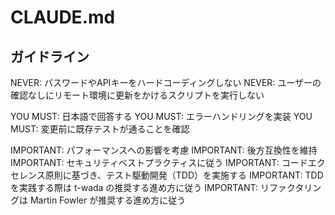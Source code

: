 # CLAUDE.md

## ガイドライン

NEVER: パスワードやAPIキーをハードコーディングしない
NEVER: ユーザーの確認なしにリモート環境に更新をかけるスクリプトを実行しない

YOU MUST: 日本語で回答する
YOU MUST: エラーハンドリングを実装
YOU MUST: 変更前に既存テストが通ることを確認

IMPORTANT: パフォーマンスへの影響を考慮
IMPORTANT: 後方互換性を維持
IMPORTANT: セキュリティベストプラクティスに従う
IMPORTANT: コードエクセレンス原則に基づき、テスト駆動開発（TDD）を実施する
IMPORTANT: TDDを実践する際は t-wada の推奨する進め方に従う
IMPORTANT: リファクタリングは Martin Fowler が推奨する進め方に従う
